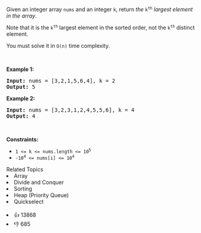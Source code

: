 <p>Given an integer array <code>nums</code> and an integer <code>k</code>, return <em>the</em> <code>k<sup>th</sup></code> <em>largest element in the array</em>.</p>

<p>Note that it is the <code>k<sup>th</sup></code> largest element in the sorted order, not the <code>k<sup>th</sup></code> distinct element.</p>

<p>You must solve it in <code>O(n)</code> time complexity.</p>

<p>&nbsp;</p> 
<p><strong class="example">Example 1:</strong></p> 
<pre><strong>Input:</strong> nums = [3,2,1,5,6,4], k = 2
<strong>Output:</strong> 5
</pre>
<p><strong class="example">Example 2:</strong></p> 
<pre><strong>Input:</strong> nums = [3,2,3,1,2,4,5,5,6], k = 4
<strong>Output:</strong> 4
</pre> 
<p>&nbsp;</p> 
<p><strong>Constraints:</strong></p>

<ul> 
 <li><code>1 &lt;= k &lt;= nums.length &lt;= 10<sup>5</sup></code></li> 
 <li><code>-10<sup>4</sup> &lt;= nums[i] &lt;= 10<sup>4</sup></code></li> 
</ul>

<div><div>Related Topics</div><div><li>Array</li><li>Divide and Conquer</li><li>Sorting</li><li>Heap (Priority Queue)</li><li>Quickselect</li></div></div><br><div><li>👍 13868</li><li>👎 685</li></div>